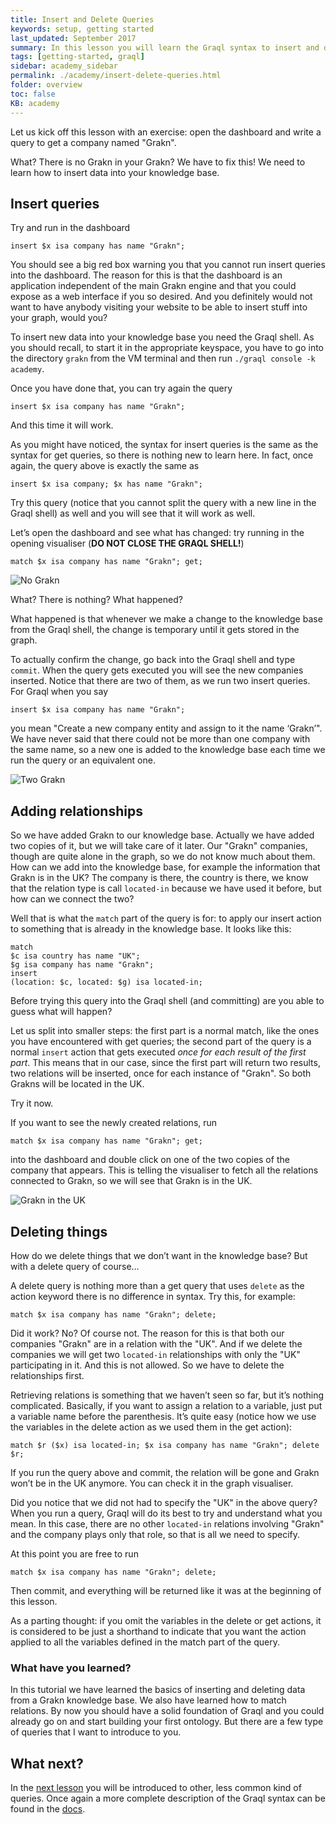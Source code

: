 ```yaml
---
title: Insert and Delete Queries
keywords: setup, getting started
last_updated: September 2017
summary: In this lesson you will learn the Graql syntax to insert and delete things from your knowledge base
tags: [getting-started, graql]
sidebar: academy_sidebar
permalink: ./academy/insert-delete-queries.html
folder: overview
toc: false
KB: academy
---
```


Let us kick off this lesson with an exercise: open the dashboard and write a query to get a company named "Grakn".

What? There is no Grakn in your Grakn? We have to fix this!
We need to learn how to insert data into your knowledge base.


## Insert queries
Try and run in the dashboard
```graql
insert $x isa company has name "Grakn";
```
You should see a big red box warning you that you cannot run insert queries into the dashboard. The reason for this is that the dashboard is an application independent of the main Grakn engine and that you could expose as a web interface if you so desired. And you definitely would not want to have anybody visiting your website to be able to insert stuff into your graph, would you?

To insert new data into your knowledge base you need the Graql shell. As you should recall, to start it in the appropriate keyspace, you have to go into the directory `grakn` from the VM terminal and then run `./graql console -k academy`.

Once you have done that, you can try again the query
```graql
insert $x isa company has name "Grakn";
```
And this time it will work.

As you might have noticed, the syntax for insert queries is the same as the syntax for get queries, so there is nothing new to learn here. In fact, once again, the query above is exactly the same as


```graql
insert $x isa company; $x has name "Grakn";
```

Try this query (notice that you cannot split the query with a new line in the Graql shell) as well and you will see that it will work as well.

Let’s open the dashboard and see what has changed: try running in the opening visualiser (**DO NOT CLOSE THE GRAQL SHELL!**)
```graql
match $x isa company has name "Grakn"; get;
```

  ![No Grakn](/images/academy/2-graql/no-grakn.png)

What? There is nothing? What happened?

What happened is that whenever we make a change to the knowledge base from the Graql shell, the change is temporary until it gets stored in the graph.

To actually confirm  the change, go back into the Graql shell and type `commit`. When the query gets executed you will see the new companies inserted. Notice that there are two of them, as we run two insert queries. For Graql when you say
```graql
insert $x isa company has name "Grakn";
```
you mean "Create a new company entity and assign to it the name ‘Grakn’". We have never said that there could not be more than one company with the same name, so a new one is added to the knowledge base each time we run the query or an equivalent one.

  ![Two Grakn](/images/academy/2-graql/two-grakn.png)


## Adding relationships
So we have added Grakn to our knowledge base. Actually we have added two copies of it, but we will take care of it later. Our "Grakn" companies, though are quite alone in the graph, so we do not know much about them. How can we add into the knowledge base, for example the information that Grakn is in the UK? The company is there, the country is there, we know that the relation type is call `located-in` because we have used it before, but how can we connect the two?

Well that is what the `match` part of the query is for: to apply our insert action to something that is already in the knowledge base. It looks like this:


```graql
match
$c isa country has name "UK";
$g isa company has name "Grakn";
insert
(location: $c, located: $g) isa located-in;
```

Before trying this query into the Graql shell (and committing) are you able to guess what will happen?

Let us split into smaller steps: the first part is a normal match, like the ones you have encountered with get queries; the second part of the query is a normal `insert` action that gets executed _once for each result of the first part_. This means that in our case, since the first part will return two results, two relations will be inserted, once for each instance of "Grakn". So both Grakns will be located in the UK.

Try it now.

If you want to see the newly created relations, run
```graql
match $x isa company has name "Grakn"; get;
```
into the dashboard and double click on one of the two copies of the company that appears. This is telling the visualiser to fetch all the relations connected to Grakn, so we will see that Grakn is in the UK.

  ![Grakn in the UK](/images/academy/2-graql/grakn-uk.png)

## Deleting things
How do we delete things that we don’t want in the knowledge base? But with a delete query of course…

A delete query is nothing more than a get query that uses `delete` as the action keyword there is no difference in syntax. Try this, for example:

```graql
match $x isa company has name "Grakn"; delete;
```

Did it work? No? Of course not.
The reason for this is that both our companies "Grakn" are in a relation with the "UK".
And if we delete the companies we will get two `located-in` relationships with only the "UK" participating in it.
And this is not allowed. So we have to delete the relationships first.

Retrieving relations is something that we haven’t seen so far, but it’s nothing complicated. Basically, if you want to assign a relation to a variable, just put a variable name before the parenthesis. It’s quite easy (notice how we use the variables in the delete action as we used them in the get action):

```graql
match $r ($x) isa located-in; $x isa company has name "Grakn"; delete $r;
```

If you run the query above and commit, the relation will be gone and Grakn won’t be in the UK anymore. You can check it in the graph visualiser.

Did you notice that we did not had to specify the "UK" in the above query? When you run a query, Graql will do its best to try and understand what you mean. In this case, there are no other `located-in` relations involving "Grakn" and the company plays only that role, so that is all we need to specify.

At this point you are free to run
```graql
match $x isa company has name "Grakn"; delete;
```
Then commit, and everything will be returned like it was at the beginning of this lesson.

As a parting thought: if you omit the variables in the delete or get actions, it is considered to be just a shorthand to indicate that you want the action applied to all the variables defined in the match part of the query.


### What have you learned?
In this tutorial we have learned the basics of inserting and deleting data from a Grakn knowledge base. We also have learned how to match relations. By now you should have a solid foundation of Graql and you could already go on and start building your first ontology. But there are a few type of queries that I want to introduce to you.


## What next?
In the [next lesson](./other-queries.html) you will be introduced to other, less common kind of queries. Once again a more complete description of the Graql syntax can be found in the [docs](../index.html).
